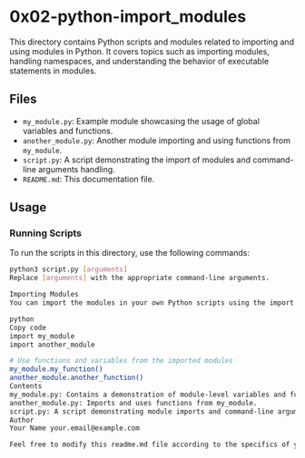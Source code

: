 # 0x02-python-import_modules

This directory contains Python scripts and modules related to importing and using modules in Python. It covers topics such as importing modules, handling namespaces, and understanding the behavior of executable statements in modules.

## Files

- `my_module.py`: Example module showcasing the usage of global variables and functions.
- `another_module.py`: Another module importing and using functions from `my_module`.
- `script.py`: A script demonstrating the import of modules and command-line arguments handling.
- `README.md`: This documentation file.

## Usage

### Running Scripts

To run the scripts in this directory, use the following commands:

```bash
python3 script.py [arguments]
Replace [arguments] with the appropriate command-line arguments.

Importing Modules
You can import the modules in your own Python scripts using the import statement:

python
Copy code
import my_module
import another_module

# Use functions and variables from the imported modules
my_module.my_function()
another_module.another_function()
Contents
my_module.py: Contains a demonstration of module-level variables and functions.
another_module.py: Imports and uses functions from my_module.
script.py: A script demonstrating module imports and command-line argument handling.
Author
Your Name your.email@example.com

Feel free to modify this readme.md file according to the specifics of your project, and provide more details about the purpose of each script and module in the directory.
